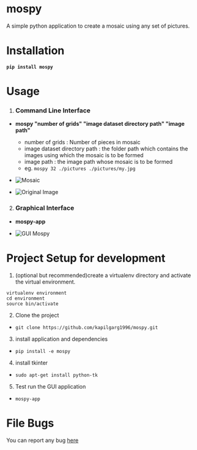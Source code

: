 # mospy
A simple python application to create a mosaic using any set of pictures.

# Installation

**`pip install mospy`**

# Usage

1. ### Command Line Interface
  * **mospy "number of grids" "image dataset directory path" "image path"**
    * number of grids : Number of pieces in mosaic
    * image dataset directory path : the folder path which contains the images using which the mosaic is to be formed
    * image path : the image path whose mosaic is to be formed
    * eg. `mospy 32 ./pictures ./pictures/my.jpg`

  * ![Mosaic](https://drive.google.com/open?id=0B8VOyX5ZTJ31N0dvamJ4VUtmV1k)

  * ![Original Image](https://drive.google.com/open?id=0B8VOyX5ZTJ31MmRFOHpVNDlPX2M)

2. ### Graphical Interface
  * **mospy-app**

  * ![GUI Mospy](https://drive.google.com/open?id=0B8VOyX5ZTJ31TFYxOXJxa0xBd3c)

# Project Setup for development

1. (optional but recommended)create a virtualenv directory and activate the virtual environment.

  ```
  virtualenv environment
  cd environment
  source bin/activate
  ```
2. Clone the project
  * `git clone https://github.com/kapilgarg1996/mospy.git`
3. install application and dependencies
  * `pip install -e mospy`
4. install tkinter
  * `sudo apt-get install python-tk`
5. Test run the GUI application
  * `mospy-app`

# File Bugs

You can report any bug [here](https://github.com/kapilgarg1996/mospy/issues)